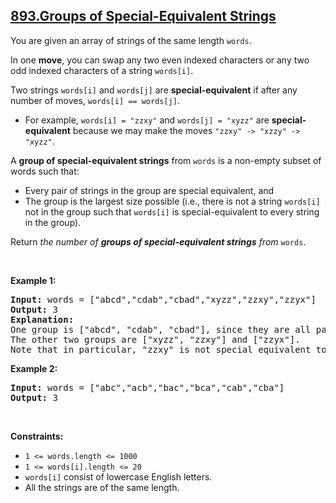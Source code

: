 ## [893.Groups of Special-Equivalent Strings](https://leetcode.com/problems/groups-of-special-equivalent-strings/)
<p>You are given an array of strings of the same length <code>words</code>.</p>

<p>In one <strong>move</strong>, you can swap any two even indexed characters or any two odd indexed characters of a string <code>words[i]</code>.</p>

<p>Two strings <code>words[i]</code> and <code>words[j]</code> are <strong>special-equivalent</strong> if after any number of moves, <code>words[i] == words[j]</code>.</p>

<ul>
	<li>For example, <code>words[i] = &quot;zzxy&quot;</code> and <code>words[j] = &quot;xyzz&quot;</code> are <strong>special-equivalent</strong> because we may make the moves <code>&quot;zzxy&quot; -&gt; &quot;xzzy&quot; -&gt; &quot;xyzz&quot;</code>.</li>
</ul>

<p>A <strong>group of special-equivalent strings</strong> from <code>words</code> is a non-empty subset of words such that:</p>

<ul>
	<li>Every pair of strings in the group are special equivalent, and</li>
	<li>The group is the largest size possible (i.e., there is not a string <code>words[i]</code> not in the group such that <code>words[i]</code> is special-equivalent to every string in the group).</li>
</ul>

<p>Return <em>the number of <strong>groups of special-equivalent strings</strong> from </em><code>words</code>.</p>

<p>&nbsp;</p>
<p><strong class="example">Example 1:</strong></p>

<pre>
<strong>Input:</strong> words = [&quot;abcd&quot;,&quot;cdab&quot;,&quot;cbad&quot;,&quot;xyzz&quot;,&quot;zzxy&quot;,&quot;zzyx&quot;]
<strong>Output:</strong> 3
<strong>Explanation:</strong> 
One group is [&quot;abcd&quot;, &quot;cdab&quot;, &quot;cbad&quot;], since they are all pairwise special equivalent, and none of the other strings is all pairwise special equivalent to these.
The other two groups are [&quot;xyzz&quot;, &quot;zzxy&quot;] and [&quot;zzyx&quot;].
Note that in particular, &quot;zzxy&quot; is not special equivalent to &quot;zzyx&quot;.
</pre>

<p><strong class="example">Example 2:</strong></p>

<pre>
<strong>Input:</strong> words = [&quot;abc&quot;,&quot;acb&quot;,&quot;bac&quot;,&quot;bca&quot;,&quot;cab&quot;,&quot;cba&quot;]
<strong>Output:</strong> 3
</pre>

<p>&nbsp;</p>
<p><strong>Constraints:</strong></p>

<ul>
	<li><code>1 &lt;= words.length &lt;= 1000</code></li>
	<li><code>1 &lt;= words[i].length &lt;= 20</code></li>
	<li><code>words[i]</code> consist of lowercase English letters.</li>
	<li>All the strings are of the same length.</li>
</ul>
